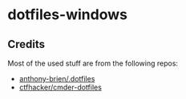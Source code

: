 # dotfiles-windows
## Credits

Most of the used stuff are from the following repos:

- [anthony-brien/.dotfiles](https://github.com/anthony-brien/.dotfiles)
- [ctfhacker/cmder-dotfiles](https://github.com/ctfhacker/cmder-dotfiles)